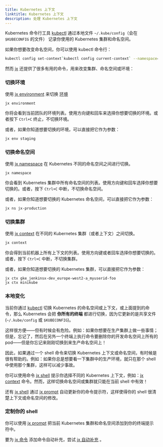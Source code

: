 ```yaml
---
title: Kubernetes 上下文
linktitle: Kubernetes 上下文
description: 处理 Kubernetes 上下文
---
```



Kubernetes 命令行工具 [kubectl](https://kubernetes.io/docs/reference/kubectl/overview/) 通过本地文件 `~/.kube/config`（会在 `$KUBECONFIG` 的文件） 记录你使用的 Kubernetes 集群和命名空间。

如果你想要改变命名空间，你可以使用 kubectl 命令行：

```sh
kubectl config set-context`kubectl config current-context` --namespace=foo
```

然而 [jx](/commands/jx/) 还提供了很多有用的命令，用来改变集群、命名空间或环境：

### 切换环境

使用 [jx environment](/commands/jx_environment/) 来切换 [环境](/zh/about/concepts/features/#environments)

```sh
jx environment
```

你将会看到当前团队的环境列表。使用方向键和回车来选择你想要切换的环境。或者按下 `Ctrl+C` 终止，不切换环境。

或者，如果你知道想要切换的环境，可以直接把它作为参数：

```sh
jx env staging
```

### 切换命名空间

使用 [jx namespace](/commands/jx_namespace/) 在 Kubernetes 不同的命名空间之间进行切换。

```sh
jx namespace
```

你会看到 Kubernetes 集群中所有命名空间的列表。使用方向键和回车选择你想要切换的。或者，按下 `Ctrl+C` 中断，不切换命名空间。

或者，如果你知道想要切换的 Kubernetes 命名空间，可以直接把它作为参数：

```sh
jx ns jx-production
```

### 切换集群

使用 [jx context](/commands/jx_context/) 在不同的 Kubernetes 集群（或者上下文）之间切换。

```sh
jx context
```

你会得到当前机器上所有上下文的列表。使用方向键或者回车选择你想要切换的。或者，按下 `Ctrl+C` 中断，不切换集群。

或者，如果你知道想要切换的 Kubernetes 集群，可以直接把它作为参数：

```sh
jx ctx gke_jenkinsx-dev_europe-west2-a_myuserid-foo
jx ctx minikube
```

### 本地变化

当前你通过 [kubectl](https://kubernetes.io/docs/reference/kubectl/overview/) 切换 Kubernetes 的命名空间或上下文，或上面提到的命令，那么 Kubernetes 会把 **你所有的终端** 都进行切换，因为它更新的是共享文件 (`~/.kube/config` 或 `$KUBECONFIG`)。

这样很方便——但有时候会有危险。例如：如果你想要在生产集群上做一些事情；但是，忘记了，然后在另外一个终端上执行命令要删除你的开发命名空间上所有的 pod——但是你忘记来刚刚切换到来生产命名空间上！

因此，如果通过一个 shell 命令来切换 Kubernetes 上下文或命名空间，有时候是很有帮助的。例如：如果你总是想要看一下集群中的生产环境，就只在那个 shell 中使用那个集群，这样可以减少事故。

你可以使用命令 [jx shell](/commands/jx_shell/) 提示你选择不同的 Kubernetes 上下文，例如：[jx context](/commands/jx_context/) 命令。然而，这样切换命名空间或集群就只能在当前 shell 中有效！

还有 [jx shell](/commands/jx_shell/) 通过 [jx prompt](/commands/jx_prompt/) 自动更新你的命令提示符，这样使得你的 shell 很清楚上下文或命名空间的修改。

### 定制你的 shell

你可以使用 [jx prompt](/commands/jx_prompt/) 把当前 Kubernetes 集群和命名空间添加到你的终端提示符中。

要为 [jx 命令](/commands/jx/) 添加命令自动补充，尝试 [jx 自动补充](/commands/jx_completion/) 。

